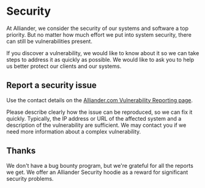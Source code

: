 <!--
SPDX-FileCopyrightText: 'Copyright Contributors to the pycgmes project'

SPDX-License-Identifier: Apache-2.0
-->

# Security

At Alliander, we consider the security of our systems and software a top priority. But no matter how much effort we put into system security, there can still be vulnerabilities present.

If you discover a vulnerability, we would like to know about it so we can take steps to address it as quickly as possible. We would like to ask you to help us better protect our clients and our systems.

## Report a security issue

Use the contact details on the [Alliander.com Vulnerability Reporting page](https://www.alliander.com/en/coordinated-vulnerability-disclosure/).

Please describe clearly how the issue can be reproduced, so we can fix it quickly. Typically, the IP address or URL of the affected system and a description of the vulnerability are sufficient. We may contact you if we need more information about a complex vulnerability.

## Thanks

We don't have a bug bounty program, but we're grateful for all the reports we get. We offer an Alliander Security hoodie as a reward for significant security problems.
